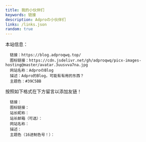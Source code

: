 ```yaml
---
title: 我的小伙伴们
keywords: 链接
description: Adproの小伙伴们
links: /links.json
random: true
---
```


本站信息：

```text
  链接：https://blog.adproqwq.top/
  图标链接：https://cdn.jsdelivr.net/gh/adproqwq/picx-images-hosting@master/avatar.3uusvva7na.jpg
  网站名称：AdproのBlog
  描述：Adpro的Blog，可能有有用的东西？
  主题色：#39C5BB
```

按照如下格式在下方留言以添加友链！

```text
  链接：
  图标链接：
  站长昵称：
  站长邮箱（可选）：
  网站名称：
  描述：
  主题色（16进制色号！）：
```

<YunLinks :links="frontmatter.links" :random="frontmatter.random" />
